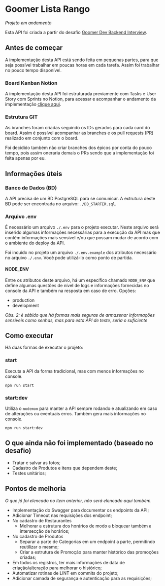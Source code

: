 # Goomer Lista Rango

_Projeto em andamento_

Esta API foi criada a partir do desafio [Goomer Dev Backend Interview](https://github.com/goomerdev/job-dev-backend-interview).

## Antes de começar

A implementação desta API está sendo feita em pequenas partes, para que seja possível trabalhar em poucas horas em cada tarefa. Assim foi trabalhar no pouco tempo disponível.

### Board Kanban Notion
A implementação desta API foi estruturada previamente com Tasks e User Story com Sprints no Notion, para acessar e acompanhar o andamento da implementação [clique aqui](https://www.notion.so/Descrever-poss-veis-melhorias-no-projeto-1e52128f9bdc4b499c301f111ef724cf).

### Estrutura GIT
As branches foram criadas seguindo os IDs gerados para cada card do board. Assim é possível acompanhar as branches e os pull requests (PR) realizado em conjunto com o board.

Foi decidido também não criar branches dos épicos por conta do pouco tempo, pois assim oneraria demais o PRs sendo que a implementação foi feita apenas por eu.

## Informações úteis

### Banco de Dados (BD)
A API precisa de um BD PostgreSQL para se comunicar. A extrutura deste BD pode ser encontrada no arquivo: `./DB_STARTER.sql`.

### Arquivo .env
É necessário um arquivo `./.env` para o projeto executar. Neste arquivo será inserido algumas informações necessárias para a execução da API mas que contém informações mais sensível e/ou que possam mudar de acordo com o ambiente do deploy da API.

Foi incuído no projeto um arquivo `./.env.example` dos atributos necessário no arquivo `./.env`. Você pode utilizá-lo como ponto de partida.

#### NODE_ENV

Entre os atributos deste arquivo, há um específico chamado `NODE_ENV` que define algumas questões de nível de logs e informações fornecidas no console da API e também na resposta em caso de erro.
Opções:
- production
- development

_Obs. 2: é sábido que há formas mais seguras de armazenar informações sensíveis como senhas, mas para esta API de teste, seria o suficiente_

## Como executar
Há duas formas de executar o projeto:

### start
Executa a API da forma tradicional, mas com menos informações no console.
```
npm run start
```

### start:dev
Utiliza o `nodemon` para manter a API sempre rodando e atualizando em caso de alterações ou eventuais erros. Também gera mais informações no console.
```
npm run start:dev
```

## O que ainda não foi implementado (baseado no desafio)
- Tratar e salvar as fotos;
- Cadastro de Produtos e itens que dependem deste;
- Testes unitários;

## Pontos de melhoria
_O que já foi elencado no item anterior, não será elencado aqui também._

- Implementação do Swagger para documentar os endpoints da API;
- Adicionar Timeout nas requisições dos endpoint;
- No cadastro de Restaurantes
    - Melhorar a estrutura dos horários de modo a bloquear também a intersecção de horários;
- No cadastro de Produtos
    - Separar a parte de Categorias em um endpoint a parte, permitindo reutilizar o mesmo;
    - Criar a estrutura de Promoção para manter histórico das promoções criadas;
- Em todos os registros, ter mais informações de data de criação/alteração para melhorar o histórico;
- Automatizar rotinas de LINT em commits do projeto;
- Adicionar camada de segurança e autenticação para as requisições;
